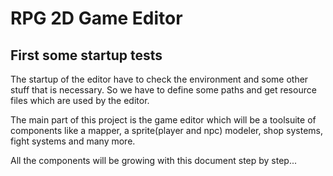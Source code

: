 # RPG 2D Game Editor

## First some startup tests
The startup of the editor have to check the environment and some other stuff that is necessary.
So we have to define some paths and get resource files which are used by the editor.

The main part of this project is the game editor which will be a toolsuite of components
like a mapper, a sprite(player and npc) modeler, shop systems, fight systems and many more.

All the components will be growing with this document step by step...
